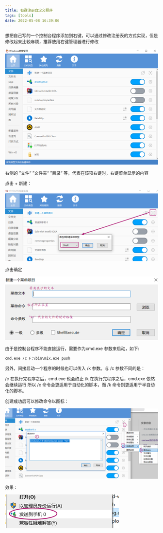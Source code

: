 ```yaml
---
title: 右键注册自定义程序
tags: [tools]
date: 2022-05-08 16:39:06
---
```


想把自己写的一个控制台程序添加到右键，可以通过修改注册表的方式实现，但是修改起来比较麻烦，推荐使用右键管理器进行修改

![](../images/20220508164232573_22560.png)

右侧的 ”文件“ ”文件夹“ ”目录“ 等，代表在该项右键时，右键菜单显示的内容

点击 + 新建：

![](../images/20220508164523195_7851.png)


点击确定

![](../images/20220508164753966_18890.png)

由于是控制台程序不能直接运行，需要作为cmd.exe 参数来启动，如下:

```txt
cmd.exe /c F:\bin\mix.exe push
```

另外，间接启动一个程序的时候也可以传入 /k 参数。与 /c 参数不同的是：

/c 在执行完程序之后，cmd.exe 也会终止
/k 在执行完程序之后，cmd.exe 依然会继续运行
所以 /c 命令会更适用于自动化的脚本，而 /k 命令则更适用于半自动化的脚本。

创建成功后可以修改命令以图标：

![](../images/20220508165344827_4806.png)


效果：

![](../images/20220508165443636_13722.png)